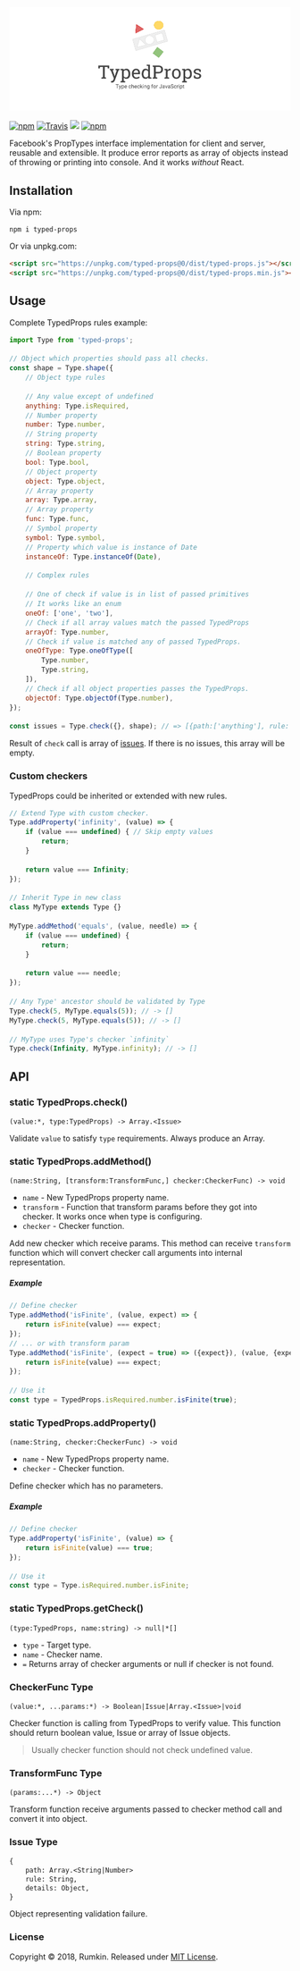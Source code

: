 ![conver](doc/cover.png)

[![npm](https://img.shields.io/npm/v/typed-props.svg?style=flat-square)](https://npmjs.com/packages/typed-props)
[![Travis](https://img.shields.io/travis/rumkin/typed-props.svg?style=flat-square)](https://travis-ci.org/rumkin/typed-props)
![](https://img.shields.io/badge/size-6.32%20KiB-blue.svg?style=flat-square)
[![npm](https://img.shields.io/npm/dm/typed-props.svg?style=flat-square)](https://npmjs.com/packages/typed-props)

Facebook's PropTypes interface implementation for client and server, reusable
and extensible. It produce error reports as array of objects instead of throwing
or printing into console. And it works *without* React.

## Installation

Via npm:
```shell
npm i typed-props
```

Or via unpkg.com:

```html
<script src="https://unpkg.com/typed-props@0/dist/typed-props.js"></script>
<script src="https://unpkg.com/typed-props@0/dist/typed-props.min.js"></script>
```

## Usage

Complete TypedProps rules example:

```javascript
import Type from 'typed-props';

// Object which properties should pass all checks.
const shape = Type.shape({
    // Object type rules

    // Any value except of undefined
    anything: Type.isRequired,
    // Number property
    number: Type.number,
    // String property
    string: Type.string,
    // Boolean property
    bool: Type.bool,
    // Object property
    object: Type.object,
    // Array property
    array: Type.array,
    // Array property
    func: Type.func,
    // Symbol property
    symbol: Type.symbol,
    // Property which value is instance of Date
    instanceOf: Type.instanceOf(Date),

    // Complex rules

    // One of check if value is in list of passed primitives
    // It works like an enum
    oneOf: ['one', 'two'],
    // Check if all array values match the passed TypedProps
    arrayOf: Type.number,
    // Check if value is matched any of passed TypedProps.
    oneOfType: Type.oneOfType([
        Type.number,
        Type.string,
    ]),
    // Check if all object properties passes the TypedProps.
    objectOf: Type.objectOf(Type.number),
});

const issues = Type.check({}, shape); // => [{path:['anything'], rule: 'isRequired', details: {is: false}}]
```

Result of `check` call is array of [issues](#issue-type). If there is no issues, this array will be
empty.

### Custom checkers

TypedProps could be inherited or extended with new rules.

```javascript
// Extend Type with custom checker.
Type.addProperty('infinity', (value) => {
    if (value === undefined) { // Skip empty values
        return;
    }

    return value === Infinity;
});

// Inherit Type in new class
class MyType extends Type {}

MyType.addMethod('equals', (value, needle) => {
    if (value === undefined) {
        return;
    }

    return value === needle;
});

// Any Type' ancestor should be validated by Type
Type.check(5, MyType.equals(5)); // -> []
MyType.check(5, MyType.equals(5)); // -> []

// MyType uses Type's checker `infinity`
Type.check(Infinity, MyType.infinity); // -> []
```

## API

### static TypedProps.check()
```text
(value:*, type:TypedProps) -> Array.<Issue>
```

Validate `value` to satisfy `type` requirements. Always produce an Array.

### static TypedProps.addMethod()
```text
(name:String, [transform:TransformFunc,] checker:CheckerFunc) -> void
```

* `name` - New TypedProps property name.
* `transform` - Function that transform params before they got into checker. It works once when type is configuring.
* `checker` - Checker function.

Add new checker which receive params. This method can receive `transform` function
which will convert checker call arguments into internal representation.

##### Example
```javascript
// Define checker
Type.addMethod('isFinite', (value, expect) => {
    return isFinite(value) === expect;
});
// ... or with transform param
Type.addMethod('isFinite', (expect = true) => ({expect}), (value, {expect}) => {
    return isFinite(value) === expect;
});

// Use it
const type = TypedProps.isRequired.number.isFinite(true);
```

### static TypedProps.addProperty()
```text
(name:String, checker:CheckerFunc) -> void
```
* `name` - New TypedProps property name.
* `checker` - Checker function.

Define checker which has no parameters.

##### Example
```javascript
// Define checker
Type.addProperty('isFinite', (value) => {
    return isFinite(value) === true;
});

// Use it
const type = Type.isRequired.number.isFinite;
```

### static TypedProps.getCheck()

```text
(type:TypedProps, name:string) -> null|*[]
```

* `type` - Target type.
* `name` - Checker name.
* `=` Returns array of checker arguments or null if checker is not found.


### CheckerFunc Type
```text
(value:*, ...params:*) -> Boolean|Issue|Array.<Issue>|void
```

Checker function is calling from TypedProps to verify value. This function should
return boolean value, Issue or array of Issue objects.

> Usually checker function should not check undefined value.

### TransformFunc Type
```text
(params:...*) -> Object
```

Transform function receive arguments passed to checker method call and convert it into object.

### Issue Type
```text
{
    path: Array.<String|Number>
    rule: String,
    details: Object,
}
```

Object representing validation failure.

### License

Copyright &copy; 2018, Rumkin. Released under [MIT License](LICENSE).
